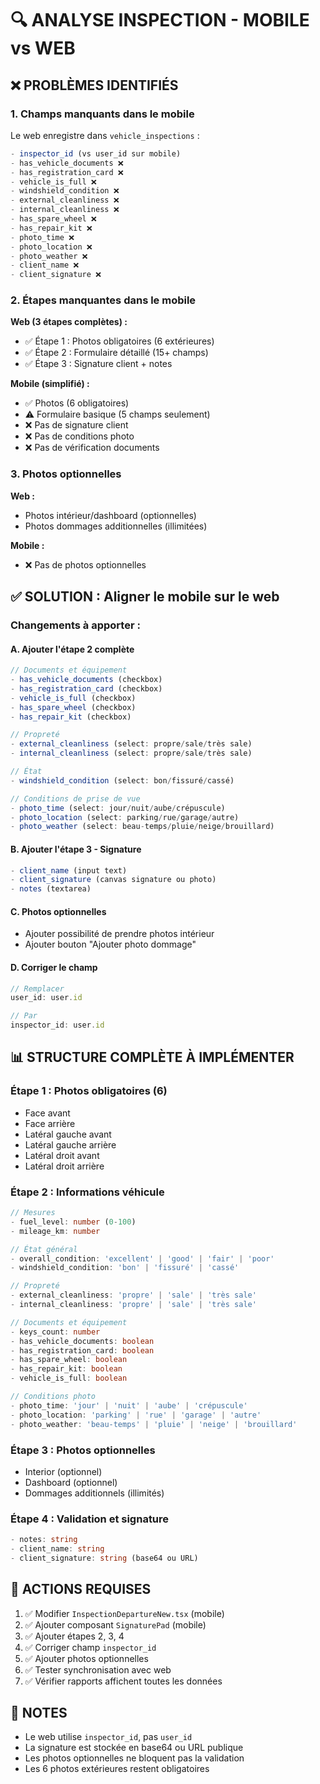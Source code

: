 # 🔍 ANALYSE INSPECTION - MOBILE vs WEB

## ❌ PROBLÈMES IDENTIFIÉS

### 1. **Champs manquants dans le mobile**

Le web enregistre dans `vehicle_inspections` :
```typescript
- inspector_id (vs user_id sur mobile)
- has_vehicle_documents ❌
- has_registration_card ❌
- vehicle_is_full ❌
- windshield_condition ❌
- external_cleanliness ❌
- internal_cleanliness ❌
- has_spare_wheel ❌
- has_repair_kit ❌
- photo_time ❌
- photo_location ❌
- photo_weather ❌
- client_name ❌
- client_signature ❌
```

### 2. **Étapes manquantes dans le mobile**

**Web (3 étapes complètes) :**
- ✅ Étape 1 : Photos obligatoires (6 extérieures)
- ✅ Étape 2 : Formulaire détaillé (15+ champs)
- ✅ Étape 3 : Signature client + notes

**Mobile (simplifié) :**
- ✅ Photos (6 obligatoires)
- ⚠️ Formulaire basique (5 champs seulement)
- ❌ Pas de signature client
- ❌ Pas de conditions photo
- ❌ Pas de vérification documents

### 3. **Photos optionnelles**

**Web :**
- Photos intérieur/dashboard (optionnelles)
- Photos dommages additionnelles (illimitées)

**Mobile :**
- ❌ Pas de photos optionnelles

## ✅ SOLUTION : Aligner le mobile sur le web

### Changements à apporter :

#### A. Ajouter l'étape 2 complète
```typescript
// Documents et équipement
- has_vehicle_documents (checkbox)
- has_registration_card (checkbox)
- vehicle_is_full (checkbox)
- has_spare_wheel (checkbox)
- has_repair_kit (checkbox)

// Propreté
- external_cleanliness (select: propre/sale/très sale)
- internal_cleanliness (select: propre/sale/très sale)

// État
- windshield_condition (select: bon/fissuré/cassé)

// Conditions de prise de vue
- photo_time (select: jour/nuit/aube/crépuscule)
- photo_location (select: parking/rue/garage/autre)
- photo_weather (select: beau-temps/pluie/neige/brouillard)
```

#### B. Ajouter l'étape 3 - Signature
```typescript
- client_name (input text)
- client_signature (canvas signature ou photo)
- notes (textarea)
```

#### C. Photos optionnelles
- Ajouter possibilité de prendre photos intérieur
- Ajouter bouton "Ajouter photo dommage"

#### D. Corriger le champ
```typescript
// Remplacer
user_id: user.id

// Par
inspector_id: user.id
```

## 📊 STRUCTURE COMPLÈTE À IMPLÉMENTER

### Étape 1 : Photos obligatoires (6)
- Face avant
- Face arrière
- Latéral gauche avant
- Latéral gauche arrière
- Latéral droit avant
- Latéral droit arrière

### Étape 2 : Informations véhicule
```typescript
// Mesures
- fuel_level: number (0-100)
- mileage_km: number

// État général
- overall_condition: 'excellent' | 'good' | 'fair' | 'poor'
- windshield_condition: 'bon' | 'fissuré' | 'cassé'

// Propreté
- external_cleanliness: 'propre' | 'sale' | 'très sale'
- internal_cleanliness: 'propre' | 'sale' | 'très sale'

// Documents et équipement
- keys_count: number
- has_vehicle_documents: boolean
- has_registration_card: boolean
- has_spare_wheel: boolean
- has_repair_kit: boolean
- vehicle_is_full: boolean

// Conditions photo
- photo_time: 'jour' | 'nuit' | 'aube' | 'crépuscule'
- photo_location: 'parking' | 'rue' | 'garage' | 'autre'
- photo_weather: 'beau-temps' | 'pluie' | 'neige' | 'brouillard'
```

### Étape 3 : Photos optionnelles
- Interior (optionnel)
- Dashboard (optionnel)
- Dommages additionnels (illimités)

### Étape 4 : Validation et signature
```typescript
- notes: string
- client_name: string
- client_signature: string (base64 ou URL)
```

## 🎯 ACTIONS REQUISES

1. ✅ Modifier `InspectionDepartureNew.tsx` (mobile)
2. ✅ Ajouter composant `SignaturePad` (mobile)
3. ✅ Ajouter étapes 2, 3, 4
4. ✅ Corriger champ `inspector_id`
5. ✅ Ajouter photos optionnelles
6. ✅ Tester synchronisation avec web
7. ✅ Vérifier rapports affichent toutes les données

## 📝 NOTES

- Le web utilise `inspector_id`, pas `user_id`
- La signature est stockée en base64 ou URL publique
- Les photos optionnelles ne bloquent pas la validation
- Les 6 photos extérieures restent obligatoires

